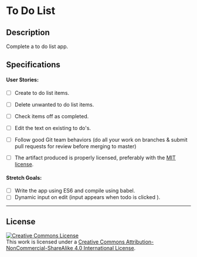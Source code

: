 # To Do List

## Description

Complete a to do list app.

## Specifications

#### User Stories:

- [ ] Create to do list items.
- [ ] Delete unwanted to do list items.
- [ ] Check items off as completed.
- [ ] Edit the text on existing to do's.
- [ ] Follow good Git team behaviors (do all your work on branches & submit pull requests for review before merging to master)

- [ ] The artifact produced is properly licensed, preferably with the [MIT license][mit-license].

#### Stretch Goals:
- [ ] Write the app using ES6 and compile using babel.
- [ ] Dynamic input on edit (input appears when todo is clicked ).

---

## License
<!-- LICENSE -->

<a rel="license" href="http://creativecommons.org/licenses/by-nc-sa/4.0/"><img alt="Creative Commons License" style="border-width:0" src="https://i.creativecommons.org/l/by-nc-sa/4.0/80x15.png" /></a>
<br />This work is licensed under a <a rel="license" href="http://creativecommons.org/licenses/by-nc-sa/4.0/">Creative Commons Attribution-NonCommercial-ShareAlike 4.0 International License</a>.

[mit-license]: https://opensource.org/licenses/MIT
